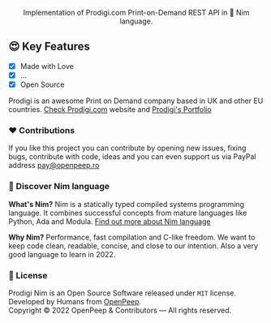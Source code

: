 <p align="center">Implementation of Prodigi.com Print-on-Demand REST API in 👑 Nim language.</p>

## 😍 Key Features
- [x] Made with Love
- [x] ...
- [x] Open Source

Prodigi is an awesome Print on Demand company based in UK and other EU countries. [Check Prodigi.com](https://prodigi.com) website and [Prodigi's Portfolio](https://www.prodigi.com/download/product-range/prodigi-portfolio.pdf)


### ❤ Contributions
If you like this project you can contribute by opening new issues, fixing bugs, contribute with code, ideas and you can even support us via PayPal address pay@openpeep.ro

### 👑 Discover Nim language
<strong>What's Nim?</strong> Nim is a statically typed compiled systems programming language. It combines successful concepts from mature languages like Python, Ada and Modula. [Find out more about Nim language](https://nim-lang.org/)

<strong>Why Nim?</strong> Performance, fast compilation and C-like freedom. We want to keep code clean, readable, concise, and close to our intention. Also a very good language to learn in 2022.

### 🎩 License
Prodigi Nim is an Open Source Software released under `MIT` license. Developed by Humans from [OpenPeep](https://github.com/openpeep).<br>
Copyright &copy; 2022 OpenPeep & Contributors &mdash; All rights reserved.
